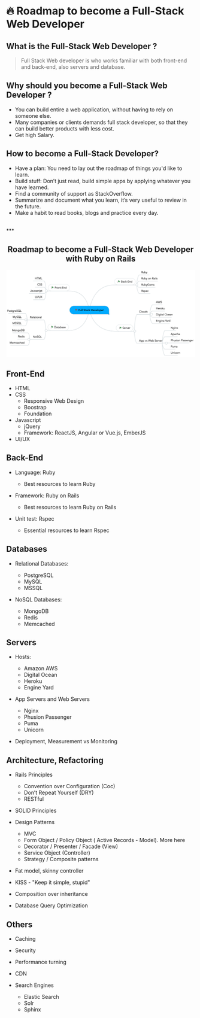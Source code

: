 # :fire: Roadmap to become a Full-Stack Web Developer

## What is the Full-Stack Web Developer ?

> Full Stack Web developer is who works familiar with both front-end and back-end, also servers and database.

## Why should you become a Full-Stack Web Developer ?
* You can build entire a web application, without having to rely on someone else. 
* Many companies or clients demands full stack developer, so that they can build better products with less cost.
* Get high Salary.

## How to become a Full-Stack Developer?
* Have a plan: You need to lay out the roadmap of things you'd like to learn.
* Build stuff: Don’t just read, build simple apps by applying whatever you have learned.
* Find a community of support as StackOverflow.
* Summarize and document what you learn, it’s very useful to review in the future.
* Make a habit to read books, blogs and practice every day.

<br />
***
<h2 align="center"><b> Roadmap to become a Full-Stack Web Developer with Ruby on Rails </b> </h2>

![Roadmap](/roadmap_full_stack_developer.png)

## Front-End
* HTML
* CSS
  * Responsive Web Design
  * Boostrap
  * Foundation
* Javascript
  * jQuery
  * Framework: ReactJS, Angular or Vue.js, EmberJS
* UI/UX


## Back-End
* Language: Ruby 
  * Best resources to learn Ruby

* Framework: Ruby on Rails
  * Best resources to learn Ruby on Rails

* Unit test: Rspec
  * Essential resources to learn Rspec


## Databases
* Relational Databases:
  * PostgreSQL
  * MySQL
  * MSSQL

* NoSQL Databases: 
  * MongoDB
  * Redis
  * Memcached


## Servers
* Hosts: 
  * Amazon AWS
  * Digital Ocean
  * Heroku
  * Engine Yard

* App Servers and Web Servers
  * Nginx
  * Phusion Passenger
  * Puma
  * Unicorn

* Deployment, Measurement vs Monitoring


## Architecture, Refactoring
* Rails Principles
  * Convention over Configuration (Coc)
  * Don’t Repeat Yourself (DRY)
  * RESTful
  
* SOLID Principles
* Design Patterns  
  * MVC
  * Form Object / Policy Object ( Active Records - Model). More here
  * Decorator / Presenter / Facade (View)
  * Service Object (Controller)
  * Strategy / Composite patterns 
  
* Fat model, skinny controller
* KISS - "Keep it simple, stupid"
* Composition over inheritance
* Database Query Optimization


## Others
* Caching

* Security

* Performance turning

* CDN

* Search Engines 
  * Elastic Search
  * Solr
  * Sphinx

<br />

